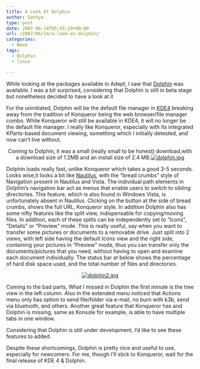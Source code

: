 ```yaml
---
title: A Look At Dolphin
author: Sathya
type: post
date: 2007-06-14T05:55:29+00:00
url: /2007/06/14/a-look-at-dolphin/
categories:
  - News
tags:
  - Dolphin
  - linux

---
```

While looking at the packages available in Adept, I saw that [Dolphin][1] was available. I was a bit surprised, considering that Dolphin is still in beta stage but nonetheless decided to have a look at it

For the uninitiated, Dolphin will be the default file manager in [KDE4][2] breaking away from the tradition of Konqueror being the web browser/file manager combo. While Konqueror will still be available in KDE4, it will no longer be the default file manager. I really like Konqueror, especially with its integrated KParts-based document viewing, something which I initially detested, and now can&#8217;t live without.

<p align="center">
  Coming to Dolphin, it was a small (really small to be honest) download,with a download size of 1.2MB and an install size of 2.4 MB.<a href="http://sathyasays.wordpress.com/files/2007/06/dolphin.jpg" title="dolphin.jpg"><img src="http://sathyasays.wordpress.com/files/2007/06/dolphin.thumbnail.jpg" alt="dolphin.jpg" /></a>
</p>

Dolphin loads really fast, unlike Konqueror which takes a good 3-5 seconds. Looks wise,it looks a bit like [Nautilus][3], with the &#8220;bread crumbs&#8221; style of Navigation present in Nautilus and Vista. The individual path elements in Dolphin&#8217;s navigation bar act as menus that enable users to switch to sibling directories. This feature, which is also found in Windows Vista, is unfortunately absent in Nautilus. Clicking on the button at the side of bread crumbs, shows the full URL, Konqueror style. In addition Dolphin also has some nifty features like the split view, indispensable for copying/moving files. In addition, each of these splits can be independently set to &#8220;Icons&#8221;, &#8220;Details&#8221; or &#8220;Preview&#8221; mode. This is really useful, say when you want to transfer some pictures or documents to a removable drive. Just split into 2 views, with left side having the default Icons view and the right side, containing your pictures in &#8220;Preview&#8221; mode, thus you can transfer only the documents/pictures that you need, without having to open and examine each document individually. The status bar at below shows the percentage of hard disk space used, and the total number of files and directories.

<p align="center">
  <a href="http://sathyasays.wordpress.com/files/2007/06/dolphin2.jpg" title="dolphin2.jpg"><img src="http://sathyasays.wordpress.com/files/2007/06/dolphin2.thumbnail.jpg" alt="dolphin2.jpg" /></a>
</p>

<p align="left">
  Coming to the bad parts, What I missed in Dolphin the first minute is the tree view in the left column. Also in the extended menu noticed that Actions menu only has option to send file/folder via e-mail, no burn with k3b, send via bluetooth, and others. Another great feature that Konqueror has and Dolphin is missing, same as Konsole for example, is able to have multiple tabs in one window.
</p>

<p align="left">
  Considering that Dolphin is still under development, I&#8217;d like to see these features to added.
</p>

<p align="left">
  Despite these shortcomings, Dolphin is pretty nice and useful to use, especially for newcomers. For me, though I&#8217;ll stick to Konqueror, wait for the final release of KDE 4 & Dolphin.
</p>

<p align="left">
  &nbsp;
</p>

 [1]: http://enzosworld.gmxhome.de/
 [2]: http://wiki.kde.org/tiki-index.php?page=KDE4
 [3]: http://www.gnome.org/projects/nautilus/